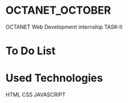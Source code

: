 # OCTANET_OCTOBER
OCTANET Web Development internship TASK-II
# To Do List
# Used Technologies
HTML
CSS
JAVASCRIPT
